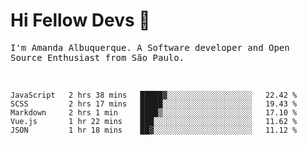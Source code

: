 # Hi Fellow Devs :wave:
   
<p>
  <samp>
    I'm Amanda Albuquerque. A Software developer and Open Source Enthusiast from São Paulo.
  </samp>

  
<!--   [![Twitter Follow](https://img.shields.io/twitter/follow/alalbux?style=social)](https://www.twitter.com/alalbux)
  [![Linkedin Badge](https://img.shields.io/badge/-alalbux-blue?style=flat-square&logo=Linkedin&logoColor=white&link=https://www.linkedin.com/in/alalbux/)](https://www.linkedin.com/in/alalbux/)
  [![Medium Badge](https://img.shields.io/badge/-alalbux-black?style=flat-square&logo=Medium&logoColor=white&link=https://medium.com/@alalbux)](https://medium.com/@alalbux) -->
</p>

  <br/>
  

<!--START_SECTION:waka-->
```text
JavaScript   2 hrs 38 mins   █████▓░░░░░░░░░░░░░░░░░░░   22.42 % 
SCSS         2 hrs 17 mins   █████░░░░░░░░░░░░░░░░░░░░   19.43 % 
Markdown     2 hrs 1 min     ████▒░░░░░░░░░░░░░░░░░░░░   17.10 % 
Vue.js       1 hr 22 mins    ███░░░░░░░░░░░░░░░░░░░░░░   11.62 % 
JSON         1 hr 18 mins    ██▓░░░░░░░░░░░░░░░░░░░░░░   11.12 % 
```
<!--END_SECTION:waka-->

